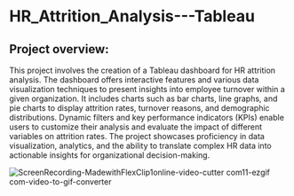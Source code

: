 # HR_Attrition_Analysis---Tableau
## Project overview:
This project involves the creation of a Tableau dashboard for HR attrition analysis. The dashboard offers interactive features and various data visualization techniques to present insights into employee turnover within a given organization. It includes charts such as bar charts, line graphs, and pie charts to display attrition rates, turnover reasons, and demographic distributions. Dynamic filters and key performance indicators (KPIs) enable users to customize their analysis and evaluate the impact of different variables on attrition rates. The project showcases proficiency in data visualization, analytics, and the ability to translate complex HR data into actionable insights for organizational decision-making.

![ScreenRecording-MadewithFlexClip1online-video-cutter com11-ezgif com-video-to-gif-converter](https://github.com/ShekharSunilKhamkar/HR_Attrition_Analysis---Tableau/assets/167413419/0ae3603b-ef39-4855-ba53-bb831afea91a)
